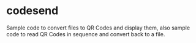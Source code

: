 codesend
========

Sample code to convert files to QR Codes and display them, also sample code to read QR Codes in sequence and convert back to a file.
